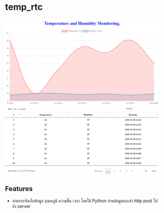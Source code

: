 # temp_rtc

![image](image/TempRTC1.PNG)
![image](image/TempRTC2.PNG)

## Features

- สามารถจักเก็บข้อมูล อุณหภูมิ ความชื้น เวลา โดยใช้ Python อ่านข้อมูลและส่ง http post ไปยัง server
